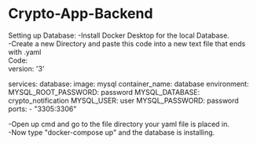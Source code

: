 # Crypto-App-Backend

Setting up Database:
-Install Docker Desktop for the local Database.<br>
-Create a new Directory and paste this code into a new text file that ends with .yaml <br>
Code:<br>
version: '3'

services:
  database:
    image: mysql
    container_name: database
    environment:
      MYSQL_ROOT_PASSWORD: password
      MYSQL_DATABASE: crypto_notification
      MYSQL_USER: user
      MYSQL_PASSWORD: password
    ports:
      - "3305:3306"
<br>


-Open up cmd and go to the file directory your yaml file is placed in. <br>
-Now type "docker-compose up" and the database is installing.

